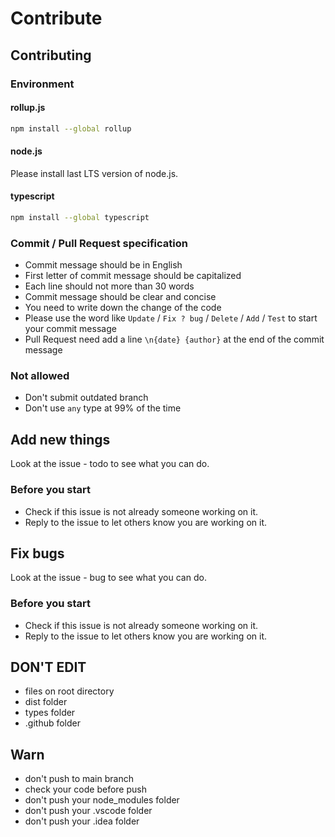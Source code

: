 # Contribute

## Contributing

### Environment

#### rollup.js

```bash
npm install --global rollup
```

#### node.js

Please install last LTS version of node.js.

#### typescript

```bash
npm install --global typescript
```

### Commit / Pull Request specification

- Commit message should be in English
- First letter of commit message should be capitalized
- Each line should not more than 30 words
- Commit message should be clear and concise
- You need to write down the change of the code
- Please use the word like `Update` / `Fix ? bug` / `Delete` / `Add` / `Test` to start your commit message
- Pull Request need add a line `\n{date} {author}` at the end of the commit message

### Not allowed

- Don't submit outdated branch
- Don't use `any` type at 99% of the time

## Add new things

Look at the issue - todo to see what you can do.

### Before you start

- Check if this issue is not already someone working on it.
- Reply to the issue to let others know you are working on it.

## Fix bugs

Look at the issue - bug to see what you can do.

### Before you start

- Check if this issue is not already someone working on it.
- Reply to the issue to let others know you are working on it.

## DON'T EDIT

- files on root directory
- dist folder
- types folder
- .github folder

## Warn

- don't push to main branch
- check your code before push
- don't push your node_modules folder
- don't push your .vscode folder
- don't push your .idea folder